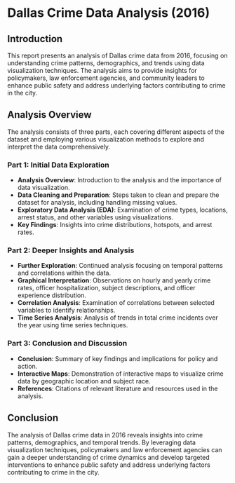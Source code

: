 
# Dallas Crime Data Analysis (2016)

## Introduction
This report presents an analysis of Dallas crime data from 2016, focusing on understanding crime patterns, demographics, and trends using data visualization techniques. The analysis aims to provide insights for policymakers, law enforcement agencies, and community leaders to enhance public safety and address underlying factors contributing to crime in the city.

## Analysis Overview
The analysis consists of three parts, each covering different aspects of the dataset and employing various visualization methods to explore and interpret the data comprehensively.

### Part 1: Initial Data Exploration
- **Analysis Overview**: Introduction to the analysis and the importance of data visualization.
- **Data Cleaning and Preparation**: Steps taken to clean and prepare the dataset for analysis, including handling missing values.
- **Exploratory Data Analysis (EDA)**: Examination of crime types, locations, arrest status, and other variables using visualizations.
- **Key Findings**: Insights into crime distributions, hotspots, and arrest rates.

### Part 2: Deeper Insights and Analysis
- **Further Exploration**: Continued analysis focusing on temporal patterns and correlations within the data.
- **Graphical Interpretation**: Observations on hourly and yearly crime rates, officer hospitalization, subject descriptions, and officer experience distribution.
- **Correlation Analysis**: Examination of correlations between selected variables to identify relationships.
- **Time Series Analysis**: Analysis of trends in total crime incidents over the year using time series techniques.

### Part 3: Conclusion and Discussion
- **Conclusion**: Summary of key findings and implications for policy and action.
- **Interactive Maps**: Demonstration of interactive maps to visualize crime data by geographic location and subject race.
- **References**: Citations of relevant literature and resources used in the analysis.

## Conclusion
The analysis of Dallas crime data in 2016 reveals insights into crime patterns, demographics, and temporal trends. By leveraging data visualization techniques, policymakers and law enforcement agencies can gain a deeper understanding of crime dynamics and develop targeted interventions to enhance public safety and address underlying factors contributing to crime in the city.
